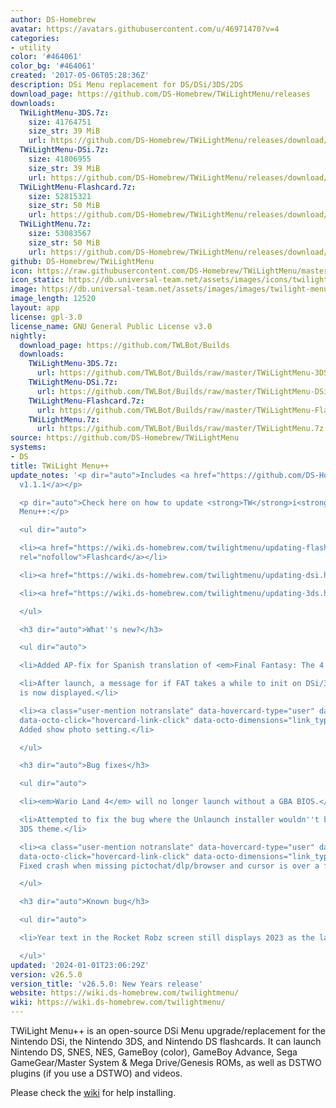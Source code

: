 ```yaml
---
author: DS-Homebrew
avatar: https://avatars.githubusercontent.com/u/46971470?v=4
categories:
- utility
color: '#464061'
color_bg: '#464061'
created: '2017-05-06T05:28:36Z'
description: DSi Menu replacement for DS/DSi/3DS/2DS
download_page: https://github.com/DS-Homebrew/TWiLightMenu/releases
downloads:
  TWiLightMenu-3DS.7z:
    size: 41764751
    size_str: 39 MiB
    url: https://github.com/DS-Homebrew/TWiLightMenu/releases/download/v26.5.0/TWiLightMenu-3DS.7z
  TWiLightMenu-DSi.7z:
    size: 41806955
    size_str: 39 MiB
    url: https://github.com/DS-Homebrew/TWiLightMenu/releases/download/v26.5.0/TWiLightMenu-DSi.7z
  TWiLightMenu-Flashcard.7z:
    size: 52815321
    size_str: 50 MiB
    url: https://github.com/DS-Homebrew/TWiLightMenu/releases/download/v26.5.0/TWiLightMenu-Flashcard.7z
  TWiLightMenu.7z:
    size: 53083567
    size_str: 50 MiB
    url: https://github.com/DS-Homebrew/TWiLightMenu/releases/download/v26.5.0/TWiLightMenu.7z
github: DS-Homebrew/TWiLightMenu
icon: https://raw.githubusercontent.com/DS-Homebrew/TWiLightMenu/master/booter/Twilight%2B%2B-animated%20icon-fix.gif
icon_static: https://db.universal-team.net/assets/images/icons/twilight-menu.png
image: https://db.universal-team.net/assets/images/images/twilight-menu.png
image_length: 12520
layout: app
license: gpl-3.0
license_name: GNU General Public License v3.0
nightly:
  download_page: https://github.com/TWLBot/Builds
  downloads:
    TWiLightMenu-3DS.7z:
      url: https://github.com/TWLBot/Builds/raw/master/TWiLightMenu-3DS.7z
    TWiLightMenu-DSi.7z:
      url: https://github.com/TWLBot/Builds/raw/master/TWiLightMenu-DSi.7z
    TWiLightMenu-Flashcard.7z:
      url: https://github.com/TWLBot/Builds/raw/master/TWiLightMenu-Flashcard.7z
    TWiLightMenu.7z:
      url: https://github.com/TWLBot/Builds/raw/master/TWiLightMenu.7z
source: https://github.com/DS-Homebrew/TWiLightMenu
systems:
- DS
title: TWiLight Menu++
update_notes: '<p dir="auto">Includes <a href="https://github.com/DS-Homebrew/nds-bootstrap/releases/tag/v1.1.1">nds-bootstrap
  v1.1.1</a></p>

  <p dir="auto">Check here on how to update <strong>TW</strong>i<strong>L</strong>ight
  Menu++:</p>

  <ul dir="auto">

  <li><a href="https://wiki.ds-homebrew.com/twilightmenu/updating-flashcard.html"
  rel="nofollow">Flashcard</a></li>

  <li><a href="https://wiki.ds-homebrew.com/twilightmenu/updating-dsi.html" rel="nofollow">DSi</a></li>

  <li><a href="https://wiki.ds-homebrew.com/twilightmenu/updating-3ds.html" rel="nofollow">3DS</a></li>

  </ul>

  <h3 dir="auto">What''s new?</h3>

  <ul dir="auto">

  <li>Added AP-fix for Spanish translation of <em>Final Fantasy: The 4 Heroes of Light</em>.</li>

  <li>After launch, a message for if FAT takes a while to init on DSi/3DS SD Card
  is now displayed.</li>

  <li><a class="user-mention notranslate" data-hovercard-type="user" data-hovercard-url="/users/DieGo367/hovercard"
  data-octo-click="hovercard-link-click" data-octo-dimensions="link_type:self" href="https://github.com/DieGo367">@DieGo367</a>:
  Added show photo setting.</li>

  </ul>

  <h3 dir="auto">Bug fixes</h3>

  <ul dir="auto">

  <li><em>Wario Land 4</em> will no longer launch without a GBA BIOS.</li>

  <li>Attempted to fix the bug where the Unlaunch installer wouldn''t boot using the
  3DS theme.</li>

  <li><a class="user-mention notranslate" data-hovercard-type="user" data-hovercard-url="/users/DieGo367/hovercard"
  data-octo-click="hovercard-link-click" data-octo-dimensions="link_type:self" href="https://github.com/DieGo367">@DieGo367</a>:
  Fixed crash when missing pictochat/dlp/browser and cursor is over a folder.</li>

  </ul>

  <h3 dir="auto">Known bug</h3>

  <ul dir="auto">

  <li>Year text in the Rocket Robz screen still displays 2023 as the last year.</li>

  </ul>'
updated: '2024-01-01T23:06:29Z'
version: v26.5.0
version_title: 'v26.5.0: New Years release'
website: https://wiki.ds-homebrew.com/twilightmenu/
wiki: https://wiki.ds-homebrew.com/twilightmenu/
---
```

TWiLight Menu++ is an open-source DSi Menu upgrade/replacement for the Nintendo DSi, the Nintendo 3DS, and Nintendo DS flashcards. It can launch Nintendo DS, SNES, NES, GameBoy (color), GameBoy Advance, Sega GameGear/Master System & Mega Drive/Genesis ROMs, as well as DSTWO plugins (if you use a DSTWO) and videos.

Please check the [wiki](https://wiki.ds-homebrew.com/twilightmenu/) for help installing.